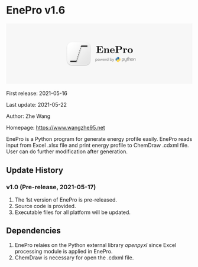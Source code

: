 # EnePro v1.6

![](EnePro_icon.png)

First release: 2021-05-16

Last update: 2021-05-22

Author: Zhe Wang

Homepage: https://www.wangzhe95.net

EnePro is a Python program for generate energy profile easily. EnePro reads input from Excel .xlsx
file and print energy profile to ChemDraw .cdxml file. User can do further modification after generation.

## Update History
### v1.0 (Pre-release, 2021-05-17)
1. The 1st version of EnePro is pre-released.
2. Source code is provided.
3. Executable files for all platform will be updated.

## Dependencies
1. EnePro relaies on the Python external library *openpyxl* since Excel processing module is applied in EnePro.
2. ChemDraw is necessary for open the .cdxml file.
